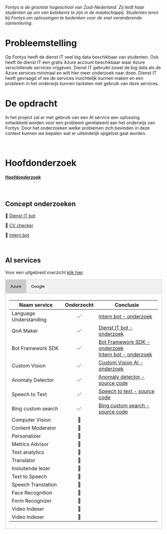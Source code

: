_Fontys is de grootste hogeschool van Zuid-Nederland. Zij leidt haar studenten op om van betekenis te zijn in de maatschappij. Studenten leren bij Fontys om oplossingen te bedenken voor de snel veranderende samenleving._ 

# Probleemstelling

Op Fontys heeft de dienst IT veel big data beschikbaar van studenten. Ook heeft de dienst IT een gratis Azure account beschikbaar waar Azure verschillende services vrijgeven. Dienst IT gebruikt zowel de big data als de Azure services minimaal en wilt hier meer onderzoek naar doen. Dienst IT heeft gevraagd of we de services inzichtelijk kunnen maken en een probleem in het onderwijs kunnen tackelen met gebruik van deze services. 

# De opdracht

In het project zal er met gebruik van een AI service een oplossing ontwikkeld worden voor een probleem gerelateerd aan het onderwijs van Fontys. Door het onderzoeken welke problemen zich bevinden in deze context kunnen we bepalen wat er uiteindelijk opgelost gaat worden. 

<br>

# Hoofdonderzoek


<h4><a href="https://github.com/teundeclercq/Onderzoek-AI-services/files/5794701/Hoofdonderzoek.zip">Hoofdonderzoek</a></h4>

<br>

## Concept onderzoeken

🤖 [Dienst IT bot][Dienst it bot.zip]

📝 [CV checker][CV Checker.zip]

💬 [Intern bot][Intern bot.zip]

<br>

## AI services 

Voor een uitgebreid overzicht [klik hier][Bijlage A Overzicht AI service onderzoek.xlsx].

<!-- Tab links -->
<div class="tab">
  <button class="tablinks active" onclick="openCity(event, 'Azure')">Azure</button>
  <button class="tablinks" onclick="openCity(event, 'Google')">Google</button>
</div>

<!-- Tab content -->
<div id="Azure" class="tabcontent" style="display: block;">
  <div class="table-responsive">
  <table class="table">
  <thead>
    <tr>
        <th scope="col">Naam service</th>
        <th scope="col">Onderzocht</th>
        <th scope="col">Conclusie</th>
    </tr>
  </thead>
  <tbody>
    <tr>
        <td>Language Understanding</td>
        <td class="checkbox">✅</td>
        <td><a href="https://github.com/teundeclercq/Research-AI-services/files/5769471/Intern.bot.zip">Intern bot - onderzoek</a></td>
    </tr>
    <tr>
        <td>QnA Maker</td>
        <td class="checkbox">✅</td>
        <td><a href="https://github.com/teundeclercq/Research-AI-services/files/5770429/Dienst.it.bot.zip">Dienst IT bot - onderzoek</a></td>
    </tr>
    <tr>
        <td>Bot Framework SDK</td>
        <td class="checkbox">✅</td>
        <td>
            <a href="https://github.com/teundeclercq/Onderzoek-AI-services/files/5794714/Bot.framework.sdk.zip">Bot Framework SDK - onderzoek</a>
            <br>
            <a href="https://github.com/teundeclercq/Onderzoek-AI-services/files/5794708/Intern.bot.zip">Intern bot - onderzoek</a>
        </td>
    </tr>
    <tr>
        <td>Custom Vision</td>
        <td class="checkbox">✅</td>
        <td><a href="https://github.com/teundeclercq/Research-AI-services/files/5768963/Onderzoek.customAI.pdf">Custom Vision AI - onderzoek</a></td>
    </tr>
    <tr>
        <td>Anomaly Detector</td>
        <td class="checkbox">✅</td>
        <td><a href="https://github.com/teundeclercq/Onderzoek-AI-services/tree/main/POC_AnomalyDetector">Anomaly detector - source code</a></td>
    </tr>
    <tr>
        <td>Speech to Text</td>
        <td class="checkbox">✅</td>
        <td><a href="https://github.com/teundeclercq/Onderzoek-AI-services/tree/main/POC_Speech_Azure">Speech to text - source code</a></td>
    </tr>
    <tr>
        <td>Bing custom search</td>
        <td class="checkbox">✅</td>
        <td><a href="https://github.com/teundeclercq/Onderzoek-AI-services/tree/main/POC_BingSearch">Bing custom search - source code</a></td>
    </tr>
    <tr>
        <td>Computer Vision</td>
        <td class="checkbox">🚫</td>
        <td></td>
    </tr>
    <tr>
        <td>Content Moderator</td>
        <td class="checkbox">🚫</td>
        <td></td>
    </tr>
    <tr>
        <td>Personalizer</td>
        <td class="checkbox">🚫</td>
        <td></td>
    </tr>
    <tr>
        <td>Metrics Advisor</td>
        <td class="checkbox">🚫</td>
        <td></td>
    </tr>
    <tr>
        <td>Text analytics</td>
        <td class="checkbox">🚫</td>
        <td></td>
    </tr>
    <tr>
        <td>Translator</td>
        <td class="checkbox">🚫</td>
        <td></td>
    </tr>    
    <tr>
        <td>Insluitende lezer</td>
        <td class="checkbox">🚫</td>
        <td></td>
    </tr>
    <tr>
        <td>Text to Speech</td>
        <td class="checkbox">🚫</td>
        <td></td>
    </tr>
    <tr>
        <td>Speech Translation </td>
        <td class="checkbox">🚫</td>
        <td></td>
    </tr>
    <tr>
        <td>Face Recognition</td>
        <td class="checkbox">🚫</td>
        <td></td>
    </tr>
    <tr>
        <td>Form Recognizer</td>
        <td class="checkbox">🚫</td>
        <td></td>
    </tr>
    <tr>
        <td>Video Indexer</td>
        <td class="checkbox">🚫</td>
        <td></td>
    </tr>    
    <tr>
        <td>Video Indexer</td>
        <td class="checkbox">🚫</td>
        <td></td>
    </tr>
    </tbody>
  </table>
  
  </div>
  

</div>

<div id="Google" class="tabcontent">
    <div class="table-responsive">
           <table class="table">
           <thead>
            <tr>
               <th scope="col">Naam service</th>
               <th scope="col">Onderzocht</th>
               <th scope="col">Conclusie</th>
            </tr>
           </thead>
            <tbody>
            <tr>
                <td>Face detection</td>   
                <td class="checkbox">✅</td>
                <td>
                            <a href="https://github.com/teundeclercq/Onderzoek-AI-services/files/5794716/Face.detection.-.Google.zip">Face detection - onderzoek</a>
                            <br>
                            <a href="https://github.com/teundeclercq/Onderzoek-AI-services/files/5794706/CV.Checker.zip">CV checker - onderzoek</a>
                </td>
            </tr>    
            <tr>
                <td>Text Recognition</td>   
                <td class="checkbox">✅</td>
                <td>
                    <a href="https://github.com/teundeclercq/Onderzoek-AI-services/files/5794720/Text.recognition.-.Google.zip">Text Recognition - onderzoek</a>
                    <br>
                    <a href="https://github.com/teundeclercq/Onderzoek-AI-services/files/5794706/CV.Checker.zip">CV checker - onderzoek</a>
                </td>
            </tr>
            <tr>
                <td>Dialogflow</td>   
                <td class="checkbox">✅</td>
                <td><a href="https://github.com/teundeclercq/Research-AI-services/files/5770429/Dienst.it.bot.zip">Dienst IT bot - onderzoek</a></td>
            </tr>
            <tr>
                <td>Image labelling</td>
                <td class="checkbox">✅</td>
                <td><a href="https://github.com/teundeclercq/Onderzoek-AI-services/files/5794718/Image.labelling.-.Google.zip">Image labelling - onderzoek</a></td>
            </tr>
            <tr>
                <td>Object detection</td>   
                <td class="checkbox">✅</td>
                <td><a href="https://github.com/teundeclercq/Onderzoek-AI-services/files/5794719/Object.detection.-.Google.zip">Object detection - onderzoek</a></td>
            </tr>
            <tr>
                <td>Speech-to-text</td>   
                <td class="checkbox">🚫</td>
                <td></td>
            </tr>
            <tr>
                <td>Text-to-speech</td>   
                <td class="checkbox">🚫</td>
                <td></td>
            </tr>
            <tr>
                <td>Contact center AI</td>   
                <td class="checkbox">🚫</td>
                <td></td>
            </tr>
            <tr>
                <td>Natural Language</td>   
                <td class="checkbox">🚫</td>
                <td></td>
            </tr>
            <tr>
                <td>Translation</td>   
                <td class="checkbox">🚫</td>
                <td></td>
            </tr>
            <tr>
                <td>Vision OCR</td>   
                <td class="checkbox">🚫</td>
                <td></td>
            </tr>
            <tr>
                <td>Document AI API</td>   
                <td class="checkbox">🚫</td>
                <td></td>
            </tr>
            <tr>
                <td>Invoice parser</td>   
                <td class="checkbox">🚫</td>
                <td></td>
            </tr>
            <tr>
                <td>Form parser</td>   
                <td class="checkbox">🚫</td>
                <td></td>
            </tr>
            <tr>
                <td>Base OCR</td>   
                <td class="checkbox">🚫</td>
                <td></td>
            </tr>
            <tr>
                <td>Base OCR</td>   
                <td class="checkbox">🚫</td>
                <td></td>
            </tr>
            <tr>
                <td>Media Translation</td>   
                <td class="checkbox">🚫</td>
                <td></td>
            </tr>
            <tr>
                <td>Healthcare Natural Language</td>   
                <td class="checkbox">🚫</td>
                <td></td>
            </tr>
            <tr>
                <td>Recommendations AI</td>   
                <td class="checkbox">🚫</td>
                <td></td>
            </tr>
            </tbody>        
       </table>
    </div>
</div>



<script>
function openCity(evt, cityName) {
  // Declare all variables
  var i, tabcontent, tablinks;

  // Get all elements with class="tabcontent" and hide them
  tabcontent = document.getElementsByClassName("tabcontent");
  for (i = 0; i < tabcontent.length; i++) {
    tabcontent[i].style.display = "none";
  }

  // Get all elements with class="tablinks" and remove the class "active"
  tablinks = document.getElementsByClassName("tablinks");
  for (i = 0; i < tablinks.length; i++) {
    tablinks[i].className = tablinks[i].className.replace(" active", "");
  }

  // Show the current tab, and add an "active" class to the button that opened the tab
  document.getElementById(cityName).style.display = "block";
  evt.currentTarget.className += " active";
} 
</script>
<script src="https://cdn.jsdelivr.net/npm/bootstrap@5.0.0-beta1/dist/js/bootstrap.bundle.min.js" integrity="sha384-ygbV9kiqUc6oa4msXn9868pTtWMgiQaeYH7/t7LECLbyPA2x65Kgf80OJFdroafW" crossorigin="anonymous"></script>

<style>
.checkbox {
    text-align: center; 
    vertical-align: middle; 
    min-width:30px; 
    min-height: 30px;
}

.tab {
  overflow: hidden;
  border: 1px solid #ccc;
  background-color: #f1f1f1;
}

/* Style the buttons that are used to open the tab content */
.tab button {
  background-color: inherit;
  float: left;
  border: none;
  outline: none;
  cursor: pointer;
  padding: 14px 16px;
  transition: 0.3s;
}

/* Change background color of buttons on hover */
.tab button:hover {
  background-color: #ddd;
}

/* Create an active/current tablink class */
.tab button.active {
  background-color: #ccc;
}

/* Style the tab content */
.tabcontent {
  display: none;
  padding: 6px 12px;
  border: 1px solid #ccc;
  border-top: none;
} 
</style>

[Bijlage A Overzicht AI service onderzoek.xlsx]:https://github.com/teundeclercq/Onderzoek-AI-services/files/5780361/Bijlage.A.Overzicht.AI.service.onderzoek.xlsx
[Onderzoek customAI.pdf]:https://github.com/teundeclercq/Research-AI-services/files/5768963/Onderzoek.customAI.pdf

[Bot framework sdk.zip]:https://github.com/teundeclercq/Onderzoek-AI-services/files/5794714/Bot.framework.sdk.zip
[Face detection - Google.zip]:https://github.com/teundeclercq/Onderzoek-AI-services/files/5794716/Face.detection.-.Google.zip
[Image labelling - Google.zip]:https://github.com/teundeclercq/Onderzoek-AI-services/files/5794718/Image.labelling.-.Google.zip
[Object detection - Google.zip]:https://github.com/teundeclercq/Onderzoek-AI-services/files/5794719/Object.detection.-.Google.zip
[Text recognition - Google.zip]:https://github.com/teundeclercq/Onderzoek-AI-services/files/5794720/Text.recognition.-.Google.zip

[Dienst it bot.zip]:https://github.com/teundeclercq/Research-AI-services/files/5770429/Dienst.it.bot.zip

[CV Checker.zip]:https://github.com/teundeclercq/Onderzoek-AI-services/files/5794706/CV.Checker.zip


[Intern bot.zip]:https://github.com/teundeclercq/Onderzoek-AI-services/files/5794708/Intern.bot.zip


[Hoofdonderzoek.zip]:https://github.com/teundeclercq/Onderzoek-AI-services/files/5794701/Hoofdonderzoek.zip



